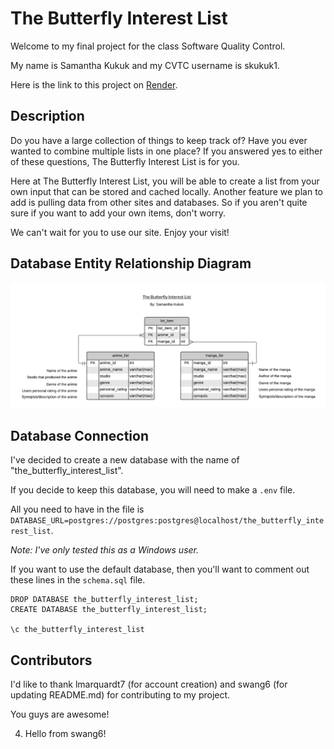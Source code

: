 # The Butterfly Interest List
Welcome to my final project for the class Software Quality Control.

My name is Samantha Kukuk and my CVTC username is skukuk1.

Here is the link to this project on [Render](https://the-butterfly-interest-list.onrender.com).

## Description
Do you have a large collection of things to keep track of? Have you ever wanted to combine multiple lists in one place? If you answered yes to either of these questions, The Butterfly Interest List is for you.

Here at The Butterfly Interest List, you will be able to create a list from your own input that can be stored and cached locally. Another feature we plan to add is pulling data from other sites and databases. So if you aren't quite sure if you want to add your own items, don't worry.

We can't wait for you to use our site. Enjoy your visit!

## Database Entity Relationship Diagram
![Entity Relationship Diagram](/docs/EntityRelationshipDiagram.png)

## Database Connection
I've decided to create a new database with the name of "the_butterfly_interest_list".

If you decide to keep this database, you will need to make a `.env` file. 

All you need to have in the file is `DATABASE_URL=postgres://postgres:postgres@localhost/the_butterfly_interest_list`.

*Note: I've only tested this as a Windows user.*

If you want to use the default database, then you'll want to comment out these lines in the `schema.sql` file.

    DROP DATABASE the_butterfly_interest_list;
    CREATE DATABASE the_butterfly_interest_list;

    \c the_butterfly_interest_list

## Contributors
I'd like to thank lmarquardt7 (for account creation) and swang6 (for updating README.md) for contributing to my project.

You guys are awesome!

4. Hello from swang6!
